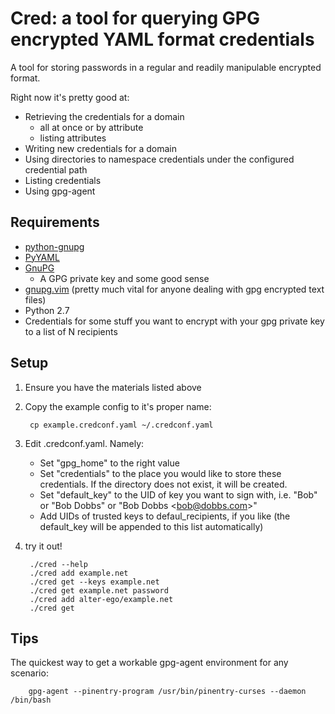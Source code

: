 Cred: a tool for querying GPG encrypted YAML format credentials
===============================================================

A tool for storing passwords in a regular and readily manipulable encrypted format.

Right now it's pretty good at:

- Retrieving the credentials for a domain
  - all at once or by attribute
  - listing attributes
- Writing new credentials for a domain
- Using directories to namespace credentials under the configured credential path
- Listing credentials
- Using gpg-agent

Requirements
------------
- [python-gnupg][1]
- [PyYAML][2]
- [GnuPG][3]
  - A GPG private key and some good sense
- [gnupg.vim][4] (pretty much vital for anyone dealing with gpg encrypted text files)
- Python 2.7
- Credentials for some stuff you want to encrypt with your gpg private key to a list of N recipients

Setup
-----
1. Ensure you have the materials listed above 
1. Copy the example config to it's proper name:
        
        cp example.credconf.yaml ~/.credconf.yaml 
2. Edit .credconf.yaml. Namely:
    - Set "gpg\_home" to the right value
    - Set "credentials" to the place you would like to store these credentials. If the directory does not exist, it will be created.
    - Set "default\_key" to the UID of key you want to sign with, i.e. "Bob" or "Bob Dobbs" or "Bob Dobbs \<bob@dobbs.com\>"
    - Add UIDs of trusted keys to defaul\_recipients, if you like (the default\_key will be appended to this list automatically)
4. try it out!
        
        ./cred --help
        ./cred add example.net
        ./cred get --keys example.net
        ./cred get example.net password
        ./cred add alter-ego/example.net
        ./cred get


Tips
----
The quickest way to get a workable gpg-agent environment for any scenario:
        
        gpg-agent --pinentry-program /usr/bin/pinentry-curses --daemon /bin/bash

[1]: http://pypi.python.org/pypi/python-gnupg   "python-gnupg"
[2]: http://pypi.python.org/pypi/PyYAML         "PyYAML"
[3]: http://www.gnupg.org/                      "GnuPG"
[4]: http://www.vim.org/scripts/script.php?script_id=3645   "gnupg.vim"

